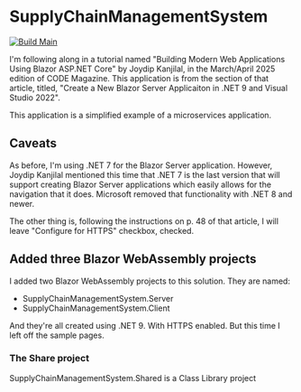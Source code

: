 # SupplyChainManagementSystem

[![Build Main](https://github.com/rfalanga/SupplyChainManagementSystem/actions/workflows/dotnet.yml/badge.svg)](https://github.com/rfalanga/SupplyChainManagementSystem/actions/workflows/dotnet.yml)

I'm following along in a tutorial named "Building Modern Web Applications Using Blazor ASP.NET Core" by Joydip Kanjilal, in the March/April 2025 edition of CODE Magazine. This application is from the section of that article, titled, "Create a New Blazor Server Applicaiton in .NET 9 and Visual Studio 2022".

This application is a simplified example of a microservices application.

## Caveats

As before, I'm using .NET 7 for the Blazor Server application. However, Joydip Kanjilal mentioned this time that .NET 7 is the last version that will support creating Blazor Server applications which easily allows for the navigation that it does. Microsoft removed that functionality with .NET 8 and newer.

The other thing is, following the instructions on p. 48 of that article, I will leave "Configure for HTTPS" checkbox, checked.

## Added three Blazor WebAssembly projects

I added two Blazor WebAssembly projects to this solution. They are named:
- SupplyChainManagementSystem.Server
- SupplyChainManagementSystem.Client

And they're all created using .NET 9. With HTTPS enabled. But this time I left off the sample pages.

### The Share project

SupplyChainManagementSystem.Shared is a Class Library project